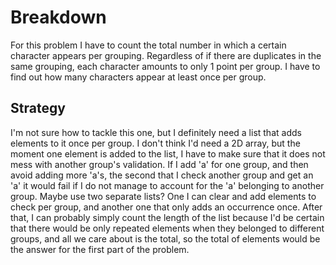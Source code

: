 # Breakdown

For this problem I have to count the total number in which a certain character appears per grouping. Regardless of if there are duplicates in the same grouping, each character amounts to only 1 point per group. I have to find out how many characters appear at least once per group.

## Strategy

I'm not sure how to tackle this one, but I definitely need a list that adds elements to it once per group. I don't think I'd need a 2D array, but the moment one element is added to the list, I have to make sure that it does not mess with another group's validation. If I add 'a' for one group, and then avoid adding more 'a's, the second that I check another group and get an 'a' it would fail if I do not manage to account for the 'a' belonging to another group. Maybe use two separate lists? One I can clear and add elements to check per group, and another one that only adds an occurrence once. After that, I can probably simply count the length of the list because I'd be certain that there would be only repeated elements when they belonged to different groups, and all we care about is the total, so the total of elements would be the answer for the first part of the problem.
